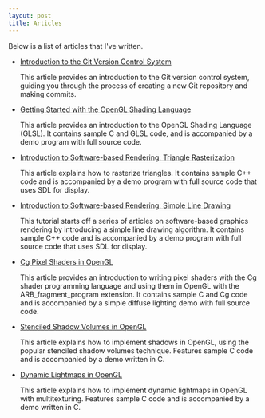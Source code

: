 ```yaml
---
layout: post
title: Articles
---
```

Below is a list of articles that I've written.

- [Introduction to the Git Version Control System](introduction-to-git-version-control-system)

  This article provides an introduction to the Git version control system, guiding you through the process of creating a new Git repository and making commits.

- [Getting Started with the OpenGL Shading Language](getting_started_with_glsl/)

  This article provides an introduction to the OpenGL Shading Language (GLSL). It contains sample C and GLSL code, and is accompanied by a demo program with full source code.

- [Introduction to Software-based Rendering: Triangle Rasterization](triangle_rasterization/)

  This article explains how to rasterize triangles. It contains sample C++ code and is accompanied by a demo program with full source code that uses SDL for display.

- [Introduction to Software-based Rendering: Simple Line Drawing](simple_line_drawing/)

  This tutorial starts off a series of articles on software-based graphics rendering by introducing a simple line drawing algorithm. It contains sample C++ code and is accompanied by a demo program with full source code that uses SDL for display.

- [Cg Pixel Shaders in OpenGL](cg_pixel_shaders_in_opengl/)

  This article provides an introduction to writing pixel shaders with the Cg shader programming language and using them in OpenGL with the ARB_fragment_program extension. It contains sample C and Cg code and is accompanied by a simple diffuse lighting demo with full source code.

- [Stenciled Shadow Volumes in OpenGL](stenciled_shadow_volumes_in_opengl/)

  This article explains how to implement shadows in OpenGL, using the popular stenciled shadow volumes technique. Features sample C code and is accompanied by a demo written in C.

- [Dynamic Lightmaps in OpenGL](dynamic_lightmaps_in_opengl/)

  This article explains how to implement dynamic lightmaps in OpenGL with multitexturing. Features sample C code and is accompanied by a demo written in C.
  